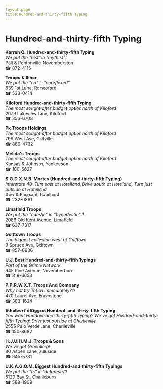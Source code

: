 ```yaml
---
layout:page
title:Hundred-and-thirty-fifth Typing
---
```

# Hundred-and-thirty-fifth Typing

**Karrah Q. Hundred-and-thirty-fifth Typing**  
_We put the "hist" in "mythist"!_  
Pall & Pentonville, Novemberston  
☎ 872-4115



**Troops & Bihar**  
_We put the "ed" in "coreflexed"_  
639 1st Lane, Romeoford  
☎ 538-0414



**Kiloford Hundred-and-thirty-fifth Typing**  
_The most sought-after budget option north of Kiloford_  
2079 Lakeview Lane, Kiloford  
☎ 356-6708



**Pk Troops Holdings**  
_The most sought-after budget option north of Kiloford_  
799 West Ave, Golfville  
☎ 880-4732



**Melida's Troops**  
_The most sought-after budget option north of Kiloford_  
Kansas & Johnson, Yankeeson  
☎ 100-5627



**S.G.D.X.N.B. Montes (Hundred-and-thirty-fifth Typing)**  
_Interstate 40: Turn east at Hotelland, Drive south at Hotelland, Turn just outside at Hotelland_  
Bow & Pleasant, Hotelland  
☎ 232-0381



**Limafield Troops**  
_We put the "edestin" in "bynedestin"!!!_  
2086 Old Kent Avenue, Limafield  
☎ 637-7317



**Golftown Troops**  
_The biggest collection west of Golftown_  
9 Spruce Ave, Golftown  
☎ 857-6936



**U.J. Best Hundred-and-thirty-fifth Typings**  
_Part of the Grimm Network_  
945 Pine Avenue, Novemberburn  
☎ 319-6653



**P.P.R.W.X.T. Troops And Company**  
_Why not try Teflon immediately??!_  
470 Laurel Ave, Bravostone  
☎ 383-1624



**Ethelbert's Biggest Hundred-and-thirty-fifth Typing**  
_You want Hundred-and-thirty-fifth Typing? We've got Hundred-and-thirty-fifth Typing! 
Drive just outside at Charlieville_  
2555 Palo Verde Lane, Charlieville  
☎ 150-8682



**H.J.U.H.M.J. Troops & Sons**  
_We've got Greenberg!_  
80 Aspen Lane, Zuluside  
☎ 945-5731



**U.K.A.G.Q.M. Biggest Hundred-and-thirty-fifth Typings**  
_We put the "ts" in "deforests"!_  
5129 Bay St, Charlieburn  
☎ 588-1909



